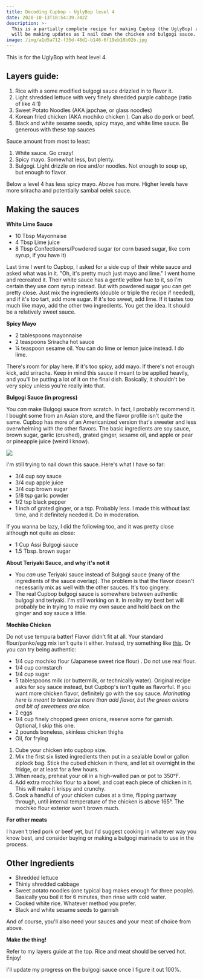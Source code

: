 ```yaml
---
title: Decoding Cupbop - UglyBop level 4
date: 2020-10-13T18:54:39.742Z
description: >-
  This is a partially complete recipe for making Cupbop (the UglyBop) at home. I
  will be making updates as I nail down the chicken and bulgogi sauce.
image: /img/a1d5a712-f35d-48d1-b146-6f19eb18b02b.jpg
---
```

This is for the UglyBop with heat level 4.

## Layers guide:

1. Rice with a some modified bulgogi sauce drizzled in to flavor it.
2. Light shredded lettuce with very finely shredded purple cabbage (ratio of like 4:1)
3. Sweet Potato Noodles (AKA japchae, or glass noodles)
4. Korean fried chicken (AKA mochiko chicken
   ). Can also do pork or beef.
5. Black and white sesame seeds, spicy mayo, and white lime sauce. Be generous with these top sauces

Sauce amount from most to least:

1. White sauce. Go crazy!
2. Spicy mayo. Somewhat less, but plenty.
3. Bulgogi. Light drizzle on rice and/or noodles. Not enough to soup up, but enough to flavor. 

Below a level 4 has less spicy mayo. Above has more. Higher levels have more sriracha and potentially sambal oelek sauce. 

## Making the sauces

**White Lime Sauce**

* 10 Tbsp Mayonnaise
* 4 Tbsp Lime juice
* 8 Tbsp Confectioners/Powdered sugar (or corn based sugar, like corn syrup, if you have it)

Last time I went to Cupbop, I asked for a side cup of their white sauce and asked what was in it. "Oh, it's pretty much just mayo and lime." I went home and recreated it. Their white sauce has a gentle yellow hue to it, so I'm certain they use corn syrup instead. But with powdered sugar you can get pretty close. Just mix the ingredients (double or triple the recipe if needed), and if it's too tart, add more sugar. If it's too sweet, add lime. If it tastes too much like mayo, add the other two ingredients. You get the idea. It should be a relatively sweet sauce. 

**Spicy Mayo**

* 2 tablespoons mayonnaise
* 2 teaspoons Sriracha hot sauce
* ¼ teaspoon sesame oil. You can do lime or lemon juice instead. I do lime. 

There's room for play here. If it's too spicy, add mayo. If there's not enough kick, add sriracha. Keep in mind this sauce it meant to be applied heavily, and you'll be putting a lot of it on the final dish. Basically, it shouldn't be very spicy unless you're really into that.

**Bulgogi Sauce (in progress)**

You _can_ make Bulgogi sauce from scratch. In fact, I probably recommend it. I bought some from an Asian store, and the flavor profile isn't quite the same. Cupbop has more of an Americanized version that's sweeter and less overwhelming with the other flavors. The basic ingredients are soy sauce, brown sugar, garlic (crushed), grated ginger, sesame oil, and apple or pear or pineapple juice (weird I know). 

![](/img/img_20201013_123855.jpg)

I'm still trying to nail down this sauce. Here's what I have so far: 

* 3/4 cup soy sauce
* 3/4 cup apple juice
* 3/4 cup brown sugar
* 5/8 tsp garlic powder
* 1/2 tsp black pepper
* 1 inch of grated ginger, or a tsp. Probably less. I made this without last time, and it definitely needed it. Do in moderation. 

If you wanna be lazy, I did the following too, and it was pretty close although not quite as close: 

* 1 Cup Assi Bulgogi sauce
* 1.5 Tbsp. brown sugar

**About Teriyaki Sauce, and why it's not it**

* You _can_ use Teriyaki sauce instead of Bulgogi sauce (many of the ingredients of the sauce overlap). The problem is that the flavor doesn't necessarily mix as well with the other sauces. It's too gingery. 
* The real Cupbop bulgogi sauce is somewhere between authentic bulgogi and teriyaki. I'm still working on it. In reality my best bet will probably be in trying to make my own sauce and hold back on the ginger and soy sauce a little. 

**Mochiko Chicken** 

Do not use tempura batter! Flavor didn't fit at all. Your standard flour/panko/egg mix isn't quite it either. Instead, try something like [this](https://www.allrecipes.com/recipe/91499/general-tsaos-chicken-ii/). Or you can try being authentic:

* 1/4 cup mochiko flour (Japanese sweet rice flour)
  . Do not use real flour. 
* 1/4 cup cornstarch 
* 1/4 cup sugar 
* 5 tablespoons milk (or buttermilk, or technically water). Original recipe asks for soy sauce instead, but Cupbop's isn't quite as flavorful. If you want more chicken flavor, definitely go with the soy sauce. _Marinating here is meant to tenderize more than add flavor, but the green onions and bit of sweetness are nice._ 
* 2 eggs 
* 1/4 cup finely chopped green onions, reserve some for garnish. Optional, I skip this one.  
* 2 pounds boneless, skinless chicken thighs
* Oil, for frying

1. Cube your chicken into cupbop size. 
2. Mix the first six listed ingredients then put in a sealable bowl or gallon ziplock bag. Stick the cubed chicken in there, and let sit overnight in the fridge, or at least for a few hours.
3. When ready, preheat your oil in a high-walled pan or pot to 350°F.
4. Add extra mochiko flour to a bowl, and coat each piece of chicken in it. This will make it krispy and crunchy.
5. Cook a handful of your chicken cubes at a time, flipping partway through, until internal temperature of the chicken is above 165°. The mochiko flour exterior won't brown much. 

**For other meats**

I haven't tried pork or beef yet, but I'd suggest cooking in whatever way you know best, and consider buying or making a bulgogi marinade to use in the process. 

## **Other Ingredients**

* Shredded lettuce
* Thinly shredded cabbage
* Sweet potato noodles (one typical bag makes enough for three people). Basically you boil it for 6 minutes, then rinse with cold water.
* Cooked white rice. Whatever method you prefer. 
* Black and white sesame seeds to garnish

And of course, you'll also need your sauces and your meat of choice from above.

**Make the thing!**

Refer to my layers guide at the top. Rice and meat should be served hot.
 Enjoy!

I'll update my progress on the bulgogi sauce once I figure it out 100%.
